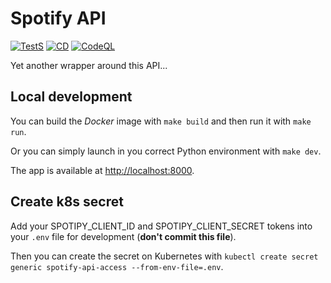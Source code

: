 # Spotify API

[![TestS](https://github.com/dixneuf19/SpotifyApi/actions/workflows/test.yaml/badge.svg)](https://github.com/dixneuf19/SpotifyApi/actions/workflows/test.yaml) [![CD](https://github.com/dixneuf19/SpotifyApi/actions/workflows/build-and-release.yaml/badge.svg)](https://github.com/dixneuf19/SpotifyApi/actions/workflows/build-and-release.yaml) [![CodeQL](https://github.com/dixneuf19/SpotifyApi/actions/workflows/codeql-analysis.yml/badge.svg?branch=master)](https://github.com/dixneuf19/SpotifyApi/actions/workflows/codeql-analysis.yml)


Yet another wrapper around this API...

## Local development

You can build the *Docker* image with `make build` and then run it with `make run`.

Or you can simply launch in you correct Python environment with `make dev`.

The app is available at <http://localhost:8000>.

## Create k8s secret

Add your SPOTIPY_CLIENT_ID and SPOTIPY_CLIENT_SECRET tokens into your `.env` file for development (**don't commit this file**).

Then you can create the secret on Kubernetes with `kubectl create secret generic spotify-api-access --from-env-file=.env`.

